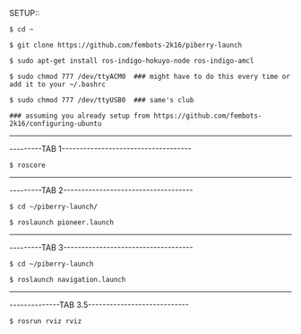 SETUP::

    $ cd ~

    $ git clone https://github.com/fembots-2k16/piberry-launch
    
    $ sudo apt-get install ros-indigo-hokuyo-node ros-indigo-amcl
    
    $ sudo chmod 777 /dev/ttyACM0  ### might have to do this every time or add it to your ~/.bashrc
    
    $ sudo chmod 777 /dev/ttyUSB0  ### same's club
    
    ### assuming you already setup from https://github.com/fembots-2k16/configuring-ubuntu



-------------------------------------------------
---------TAB 1------------------------------------

    $ roscore

--------------------------------------------------
---------TAB 2------------------------------------

    $ cd ~/piberry-launch/

    $ roslaunch pioneer.launch

--------------------------------------------------
---------TAB 3------------------------------------

    $ cd ~/piberry-launch

    $ roslaunch navigation.launch

-------------------------------------------------
--------------TAB 3.5----------------------------

    $ rosrun rviz rviz

